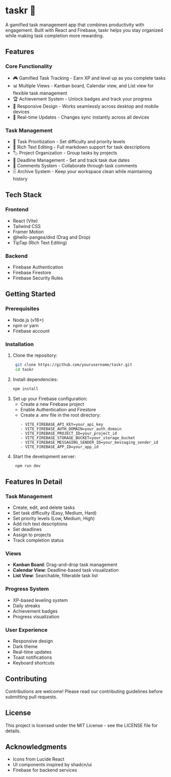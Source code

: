 # taskr 🚀

A gamified task management app that combines productivity with engagement. Built with React and Firebase, taskr helps you stay organized while making task completion more rewarding.

## Features

### Core Functionality
- 🎮 Gamified Task Tracking - Earn XP and level up as you complete tasks
- 📊 Multiple Views - Kanban board, Calendar view, and List view for flexible task management
- 🏆 Achievement System - Unlock badges and track your progress
- 📱 Responsive Design - Works seamlessly across desktop and mobile devices
- 🔄 Real-time Updates - Changes sync instantly across all devices

### Task Management
- 💪 Task Prioritization - Set difficulty and priority levels
- 📝 Rich Text Editing - Full markdown support for task descriptions
- 🏷️ Project Organization - Group tasks by projects
- 📅 Deadline Management - Set and track task due dates
- 💬 Comments System - Collaborate through task comments
- 🗄️ Archive System - Keep your workspace clean while maintaining history

## Tech Stack

### Frontend
- React (Vite)
- Tailwind CSS
- Framer Motion
- @hello-pangea/dnd (Drag and Drop)
- TipTap (Rich Text Editing)

### Backend
- Firebase Authentication
- Firebase Firestore
- Firebase Security Rules

## Getting Started

### Prerequisites
- Node.js (v16+)
- npm or yarn
- Firebase account

### Installation

1. Clone the repository:
   ```bash
    git clone https://github.com/yourusername/taskr.git
    cd taskr
2. Install dependencies:
   ```bash
   npm install  
3. Set up your Firebase configuration:
   - Create a new Firebase project
   - Enable Authentication and Firestore
   - Create a .env file in the root directory:
     ``` env
     - VITE_FIREBASE_API_KEY=your_api_key
     - VITE_FIREBASE_AUTH_DOMAIN=your_auth_domain
     - VITE_FIREBASE_PROJECT_ID=your_project_id
     - VITE_FIREBASE_STORAGE_BUCKET=your_storage_bucket
     - VITE_FIREBASE_MESSAGING_SENDER_ID=your_messaging_sender_id
     - VITE_FIREBASE_APP_ID=your_app_id
4. Start the development server:
   ```bash
    npm run dev 
   ```


## Features In Detail

### Task Management
* Create, edit, and delete tasks
* Set task difficulty (Easy, Medium, Hard)
* Set priority levels (Low, Medium, High)
* Add rich text descriptions
* Set deadlines
* Assign to projects
* Track completion status

### Views
* **Kanban Board**: Drag-and-drop task management
* **Calendar View**: Deadline-based task visualization
* **List View**: Searchable, filterable task list

### Progress System
* XP-based leveling system
* Daily streaks
* Achievement badges
* Progress visualization

### User Experience
* Responsive design
* Dark theme
* Real-time updates
* Toast notifications
* Keyboard shortcuts

## Contributing

Contributions are welcome! Please read our contributing guidelines before submitting pull requests.

## License

This project is licensed under the MIT License - see the LICENSE file for details.

## Acknowledgments

* Icons from Lucide React
* UI components inspired by shadcn/ui
* Firebase for backend services